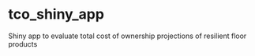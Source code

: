 # tco_shiny_app
Shiny app to evaluate total cost of ownership projections of resilient floor products
